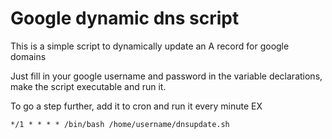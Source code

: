 # Google dynamic dns script

This is a simple script to dynamically update an A record for google domains

Just fill in your google username and password in the variable declarations, make the script executable and run it.

To go a step further, add it to cron and run it every minute EX 
``` 
*/1 * * * * /bin/bash /home/username/dnsupdate.sh
